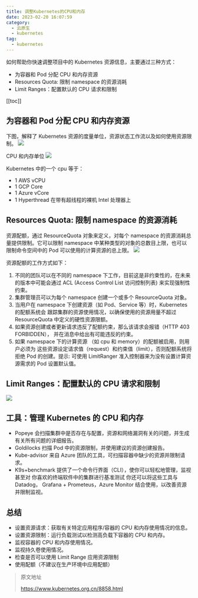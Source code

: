 ```yaml
---
title: 调整Kubernetes的CPU和内存
date: 2023-02-20 16:07:59
category: 
  - 云原生
  - kubernetes
tag: 
  - kubernetes
---
```


如何帮助你快速调整项目中的 Kubernetes 资源信息，主要通过三种方式：

- 为容器和 Pod 分配 CPU 和内存资源
- Resources Quota: 限制 namespace 的资源消耗
- Limit Ranges：配置默认的 CPU 请求和限制

<!-- more -->

[[toc]]

## 为容器和 Pod 分配 CPU 和内存资源

下图，解释了 Kubernetes 资源的度量单位，资源状态工作流以及如何使用资源限制。
![](https://mmbiz.qpic.cn/mmbiz_png/D727NicjCjMN7z39rtibX7WShunyKMK28rkeqw1auNMB5m6LJIrufZmsKVXZr2BRzYfE87mQAJRzWJRwqMFPsG0Q/640?wx_fmt=png&tp=webp&wxfrom=5&wx_lazy=1&wx_co=1)

CPU 和内存单位
![](https://mmbiz.qpic.cn/mmbiz_png/D727NicjCjMN7z39rtibX7WShunyKMK28rD50mDmvgGVS6pPNYxOINRRgkfpOGIibIW1YTe2C7MKJyA9L3Z9icQdag/640?wx_fmt=png&tp=webp&wxfrom=5&wx_lazy=1&wx_co=1)

Kubernetes 中的一个 cpu 等于：

- 1 AWS vCPU
- 1 GCP Core
- 1 Azure vCore
- 1 Hyperthread 在带有超线程的裸机 Intel 处理器上

## Resources Quota: 限制 namespace 的资源消耗

资源配额，通过 ResourceQuota 对象来定义，对每个 namespace 的资源消耗总量提供限制。它可以限制 namespace 中某种类型的对象的总数目上限，也可以限制命令空间中的 Pod 可以使用的计算资源的总上限。
![](https://mmbiz.qpic.cn/mmbiz_png/D727NicjCjMN7z39rtibX7WShunyKMK28rzowenhtQA6WHyUQdHMRN8oDezo8rfg24FKvjeP0X9vq83toQmiaIybQ/640?wx_fmt=png&tp=webp&wxfrom=5&wx_lazy=1&wx_co=1)

资源配额的工作方式如下：

1. 不同的团队可以在不同的 namespace 下工作，目前这是非约束性的，在未来的版本中可能会通过 ACL (Access Control List 访问控制列表) 来实现强制性约束。
2. 集群管理员可以为每个 namespace 创建一个或多个 ResourceQuota 对象。
3. 当用户在 namespace 下创建资源（如 Pod、Service 等）时，Kubernetes 的配额系统会 跟踪集群的资源使用情况，以确保使用的资源用量不超过 ResourceQuota 中定义的硬性资源限额。
4. 如果资源创建或者更新请求违反了配额约束，那么该请求会报错（HTTP 403 FORBIDDEN）， 并在消息中给出有可能违反的约束。
5. 如果 namespace 下的计算资源 （如 cpu 和 memory）的配额被启用，则用户必须为 这些资源设定请求值（request）和约束值（limit），否则配额系统将拒绝 Pod 的创建。提示: 可使用 LimitRanger 准入控制器来为没有设置计算资源需求的 Pod 设置默认值。

## Limit Ranges：配置默认的 CPU 请求和限制

![](https://mmbiz.qpic.cn/mmbiz_png/D727NicjCjMN7z39rtibX7WShunyKMK28rQNrUCOkqF9r9ziciae5Dxlp7ziaCSIIxZMoYV42fdOTb0xNJqGgOVTBqw/640?wx_fmt=png&tp=webp&wxfrom=5&wx_lazy=1&wx_co=1)

## 工具：管理 Kubernetes 的 CPU 和内存

- Popeye 会扫描集群中是否存在与配置，资源和网络漏洞有关的问题，并生成有关所有问题的详细报告。
- Goldilocks 扫描 Pod 中的资源限制，并使用建议的资源创建报告。
- Kube-advisor 来自 Azure 团队的工具，可扫描容器中缺少的资源并限制请求。
- K9s+benchmark 提供了一个命令行界面（CLI），使你可以轻松地管理，监视甚至对 你喜欢的终端软件中的集群进行基准测试
  你还可以将这些工具与 Datadog， Grafana + Prometeus，Azure Monitor 结合使用，以改善资源并限制监视。

## 总结

- 设置资源请求：获取有关特定应用程序/容器的 CPU 和内存使用情况的信息。
- 设置资源限制：运行负载测试以检测高负载下容器的 CPU 和内存。
- 监视容器的 CPU 和内存使用情况。
- 监视持久卷使用情况。
- 检查是否可以使用 Limit Range 应用资源限制
- 使用配额（不建议在生产环境中应用配额）

> 原文地址
>
> https://www.kubernetes.org.cn/8858.html
